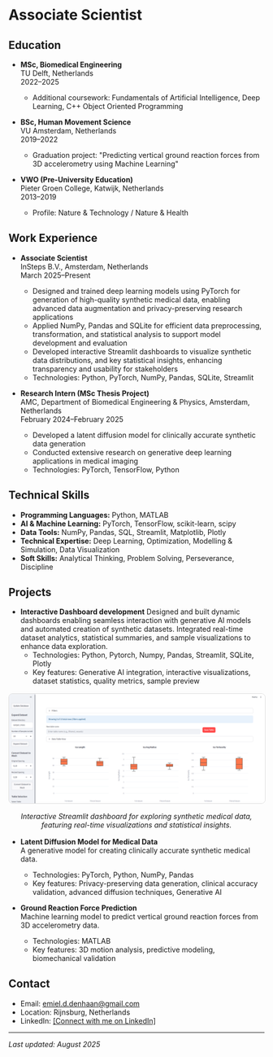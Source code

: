 # Associate Scientist

## Education
- **MSc, Biomedical Engineering**  
  TU Delft, Netherlands  
  2022–2025  
  - Additional coursework: Fundamentals of Artificial Intelligence, Deep Learning, C++ Object Oriented Programming  

- **BSc, Human Movement Science**  
  VU Amsterdam, Netherlands  
  2019–2022  
  - Graduation project: "Predicting vertical ground reaction forces from 3D accelerometry using Machine Learning"  

- **VWO (Pre-University Education)**  
  Pieter Groen College, Katwijk, Netherlands  
  2013–2019  
  - Profile: Nature & Technology / Nature & Health  

## Work Experience
- **Associate Scientist**  
  InSteps B.V., Amsterdam, Netherlands  
  March 2025–Present  
  - Designed and trained deep learning models using PyTorch for generation of high-quality synthetic medical data, enabling advanced data augmentation and privacy-preserving research applications  
  - Applied NumPy, Pandas and SQLite for efficient data preprocessing, transformation, and statistical analysis to support model development and evaluation  
  - Developed interactive Streamlit dashboards to visualize synthetic data distributions, and key statistical insights, enhancing transparency and usability for stakeholders  
  - Technologies: Python, PyTorch, NumPy, Pandas, SQLite, Streamlit  


- **Research Intern (MSc Thesis Project)**  
  AMC, Department of Biomedical Engineering & Physics, Amsterdam, Netherlands  
  February 2024–February 2025  
  - Developed a latent diffusion model for clinically accurate synthetic data generation  
  - Conducted extensive research on generative deep learning applications in medical imaging  
  - Technologies: PyTorch, TensorFlow, Python  

## Technical Skills
- **Programming Languages:** Python, MATLAB 
- **AI & Machine Learning:** PyTorch, TensorFlow, scikit-learn, scipy  
- **Data Tools:** NumPy, Pandas, SQL, Streamlit, Matplotlib, Plotly  
- **Technical Expertise:** Deep Learning, Optimization, Modelling & Simulation, Data Visualization  
- **Soft Skills:** Analytical Thinking, Problem Solving, Perseverance, Discipline  

## Projects
- **Interactive Dashboard development**
Designed and built dynamic dashboards enabling seamless interaction with generative AI models and automated creation of synthetic datasets. Integrated real-time dataset analytics, statistical summaries, and sample visualizations to enhance data exploration.
  - Technologies: Python, Pytorch, Numpy, Pandas, Streamlit, SQLite, Plotly
  - Key features: Generative AI integration, interactive visualizations, dataset statistics, quality metrics, sample preview
  
<div class="image-section">
  <img src="/assets/img/vessel_dashboard_1.png" alt="Interactive Streamlit dashboard displaying synthetic medical data visualizations and statistical summaries" style="max-width: 100%; height: auto; border: 1px solid #ddd; border-radius: 8px; display: block; margin: 1rem auto;">
  <p style="text-align: center; font-style: italic;">Interactive Streamlit dashboard for exploring synthetic medical data, featuring real-time visualizations and statistical insights.</p>
</div>

<style>
.image-section {
  text-align: center;
  margin: 1rem 0;
}
</style>
- **Latent Diffusion Model for Medical Data**  
  A generative model for creating clinically accurate synthetic medical data.  
  - Technologies: PyTorch, Python, NumPy, Pandas  
  - Key features: Privacy-preserving data generation, clinical accuracy validation, advanced diffusion techniques, Generative AI 

- **Ground Reaction Force Prediction**  
  Machine learning model to predict vertical ground reaction forces from 3D accelerometry data.  
  - Technologies: MATLAB  
  - Key features: 3D motion analysis, predictive modeling, biomechanical validation  

## Contact
- Email: emiel.d.denhaan@gmail.com  
- Location: Rijnsburg, Netherlands  
- LinkedIn: [[Connect with me on LinkedIn]](https://nl.linkedin.com/in/emiel-den-haan-54345b207)  

---
*Last updated: August 2025*
